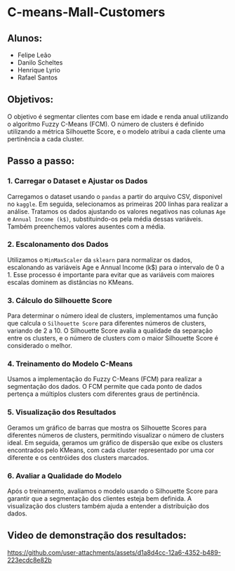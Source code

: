 # C-means-Mall-Customers
## Alunos:
-  Felipe Leão
-  Danilo Scheltes
-  Henrique Lyrio
-  Rafael Santos
## Objetivos:
O objetivo é segmentar clientes com base em idade e renda anual utilizando o algoritmo Fuzzy C-Means (FCM). O número de clusters é definido utilizando a métrica Silhouette Score, e o modelo atribui a cada cliente uma pertinência a cada cluster.
## Passo a passo:
### 1. Carregar o Dataset e Ajustar os Dados
Carregamos o dataset usando o `pandas` a partir do arquivo CSV, disponivel no `kaggle`. Em seguida, selecionamos as primeiras 200 linhas para realizar a análise.
Tratamos os dados ajustando os valores negativos nas colunas `Age` e `Annual Income (k$)`, substituindo-os pela média dessas variáveis. Também preenchemos valores ausentes com a média.
### 2. Escalonamento dos Dados
Utilizamos o `MinMaxScaler` da `sklearn` para normalizar os dados, escalonando as variáveis Age e Annual Income (k$) para o intervalo de 0 a 1. Esse processo é importante para evitar que as variáveis com maiores escalas dominem as distâncias no KMeans.
### 3. Cálculo do Silhouette Score
Para determinar o número ideal de clusters, implementamos uma função que calcula o `Silhouette Score` para diferentes números de clusters, variando de 2 a 10. O Silhouette Score avalia a qualidade da separação entre os clusters, e o número de clusters com o maior Silhouette Score é considerado o melhor.
### 4. Treinamento do Modelo C-Means
Usamos a implementação do Fuzzy C-Means (FCM) para realizar a segmentação dos dados. O FCM permite que cada ponto de dados pertença a múltiplos clusters com diferentes graus de pertinência.
### 5. Visualização dos Resultados
Geramos um gráfico de barras que mostra os Silhouette Scores para diferentes números de clusters, permitindo visualizar o número de clusters ideal.
Em seguida, geramos um gráfico de dispersão que exibe os clusters encontrados pelo KMeans, com cada cluster representado por uma cor diferente e os centróides dos clusters marcados.
### 6. Avaliar a Qualidade do Modelo
Após o treinamento, avaliamos o modelo usando o Silhouette Score para garantir que a segmentação dos clientes esteja bem definida. A visualização dos clusters também ajuda a entender a distribuição dos dados.
## Video de demonstração dos resultados:



https://github.com/user-attachments/assets/d1a8d4cc-12a6-4352-b489-223ecdc8e82b


